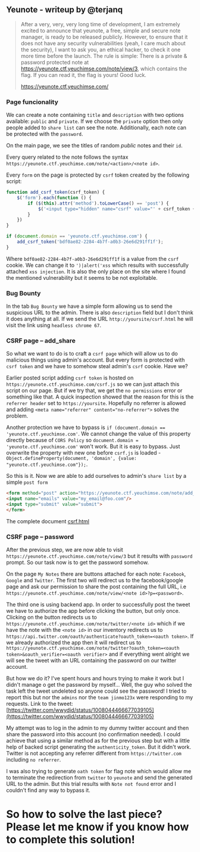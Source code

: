Yeunote - writeup by @terjanq
---

> After a very, very, very long time of development, I am extremely excited to announce that yeunote, a free, simple and secure note manager, is ready to be released publicly. However, to ensure that it does not have any security vulnerabilities (yeah, I care much about the security), I want to ask you, an ethical hacker, to check it one more time before the launch. The rule is simple: There is a private & password protected note at https://yeunote.ctf.yeuchimse.com/note/view/3, which contains the flag. If you can read it, the flag is yours! Good luck.
> 
> https://yeunote.ctf.yeuchimse.com/



### Page funcionality

We can create a note containing  `title` and `description` with two options available: `public` and `private`. If we choose the `private` option then only people added to `share list` can see the note. Additionally, each note can be protected with the `password`. 

On the main page, we see the titles of random *public* notes and their `id`. 

Every query related to the note follows the syntax `https://yeunote.ctf.yeuchimse.com/note/<action>/<note id>`.

Every `form` on the page is protected by `csrf` token created by the following script:

```js
function add_csrf_token(csrf_token) {
    $('form').each(function () {
        if ($(this).attr('method').toLowerCase() == 'post') {
            $('<input type="hidden" name="csrf" value="' + csrf_token + '" />').appendTo($(this));
        }
    })
}

if (document.domain == 'yeunote.ctf.yeuchimse.com') {
    add_csrf_token('bdf0ae82-2284-4b7f-a0b3-26e6d291ff1f');
}
```

Where `bdf0ae82-2284-4b7f-a0b3-26e6d291ff1f` is a value from the  `csrf` cookie. We can change it to `')|alert('xss` which results with successfully attached `xss injection`. It is also the only place on the site where I found the mentioned vulnerability but it seems to be not exploitable. 


### Bug Bounty
In the tab `Bug Bounty` we have a simple form allowing us to send the suspicious URL to the admin. There is also `description` field but I don't think it does anything at all. If we send the URL `http://yoursite/csrf.html` he will visit the link using `headless chrome 67`. 

### CSRF page &ndash; add_share

So what we want to do is to craft a `csrf page` which will allow us to do malicious things using admin's account. But every form is protected with `csrf token` and we have to somehow steal admin's `csrf` cookie. Have we? 

Earlier posted script adding `csrf token` is hosted on `https://yeunote.ctf.yeuchimse.com/csrf.js` so we can just attach this script on our page. But if we try that, we get the `no permissions` error or something like that. A quick inspection showed that the reason for this is the `referrer header` set to `https://yoursite`. 
Hopefully no referrer is allowed and adding `<meta name="referrer" content="no-referrer">` solves the problem.

Another protection we have to bypass is `if (document.domain == 'yeunote.ctf.yeuchimse.com'`. We cannot change the value of this property directly because of `CORS Policy` so `document.domain = 'yeunote.ctf.yeuchimse.com'` won't work. But it is easy to bypass. Just overwrite the property with new one before `csrf.js` is loaded - `Object.defineProperty(document, 'domain', {value: "yeunote.ctf.yeuchimse.com"});`. 

So this is it. Now we are able to add ourselves to admin's `share list` by a simple `post form`

```html
<form method="post" action="https://yeunote.ctf.yeuchimse.com/note/add_share/3">
<input name="emails" value="my_email@foo.com"/>
<input type="submit" value="submit">
</form>
```

The complete document [csrf.html]

### CSRF page &ndash; password

After the previous step, we are now able to visit `https://yeunote.ctf.yeuchimse.com/note/view/3` but it results with `password` prompt. So our task now is to get the password somehow.

On the page `My Notes` there are buttons attached for each note: `Facebook`, `Google` and `Twitter`. The first two will redirect us to the facebook/google page and ask our permission to share the post containing the full URL, i.e `https://yeunote.ctf.yeuchimse.com/note/view/<note id>?p=<password>`. 

The third one is using backend app. In order to successfully post the tweet we have to authorize the app before clicking the button, but only once. Clicking on the button redirects us to `https://yeunote.ctf.yeuchimse.com/note/twitter/<note id>` which if we have the note with the `<note id>` in our inventory redirects us to `https://api.twitter.com/oauth/authenticate?oauth_token=<oauth token>`. If we already authorized the app then it will redirect us to `https://yeunote.ctf.yeuchimse.com/note/twitter?oauth_token=<oauth token>&oauth_verifier=<oauth verifier>` and if everything went alright we will see the tweet with an URL containing the password on our twitter account. 

But how we do it? I've spent hours and hours trying to make it work but I didn't manage o get the password by myself... Well, the guy who solved the task left the tweet undeleted so anyone could see the password! I tried to report this but nor the `admins` nor the `team jinmo123x` were responding to my requests. Link to the tweet: [https://twitter.com/wwydid/status/1008044466677039105](https://twitter.com/wwydid/status/1008044466677039105)

My attempt was to log in the admin to my dummy twitter account and then share the password into this account (no confirmation needed). I could achieve that using a similar method as for the previous step but with a little help of backed script generating the `authenticity_token`. But it didn't work. Twitter is not accepting any referrer different from `https://twitter.com` including `no referrer`. 

I was also trying to generate `oath token` for flag note which would allow me to terminate the redirection from `twitter` to `yeunote` and send the generated URL to the admin. But this trial results with `Note not found` error and I couldn't find any way to bypass it.

# So how to solve the last piece? Please let me know if you know how to complete this solution!

[csrf.html]: <./csrf.html>
